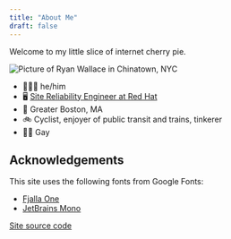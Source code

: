 ```yaml
---
title: "About Me"
draft: false
---
```


Welcome to my little slice of internet cherry pie.

![Picture of Ryan Wallace in Chinatown, NYC](/about/images/IMG_2762.jpeg)

* 🙎🏻‍♂️ he/him
* 🖥️ [Site Reliability Engineer at Red Hat](https://www.redhat.com/en/topics/devops/what-is-sre)
* 📍 Greater Boston, MA
* 🚲 Cyclist, enjoyer of public transit and trains, tinkerer
* 🏳️‍🌈 Gay

## Acknowledgements
This site uses the following fonts from Google Fonts:
- [Fjalla One](/fonts/OFL_fjalla.txt)
- [JetBrains Mono](/fonts/OFL_jetbrains.txt)

[Site source code](https://github.com/cubismod/ryanwallace.cloud)

